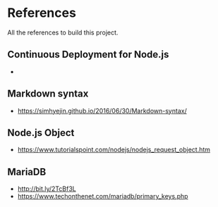 # References
All the references to build this project.

## Continuous Deployment for Node.js
*

## Markdown syntax
* https://simhyejin.github.io/2016/06/30/Markdown-syntax/

## Node.js Object
* https://www.tutorialspoint.com/nodejs/nodejs_request_object.htm

## MariaDB
* http://bit.ly/2TcBf3L
* https://www.techonthenet.com/mariadb/primary_keys.php
